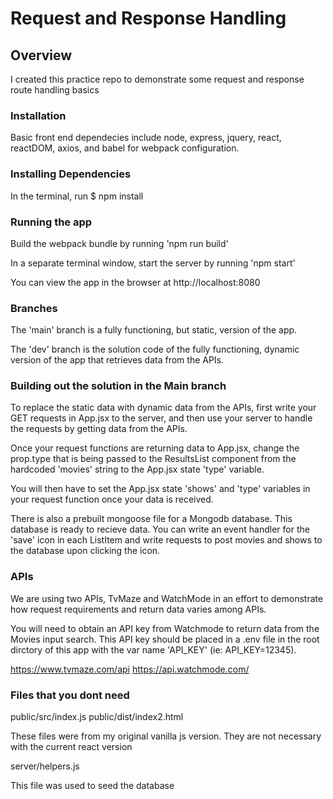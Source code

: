 # Request and Response Handling

## Overview
I created this practice repo to demonstrate some request and response route handling basics

### Installation
Basic front end dependecies include node, express, jquery, react, reactDOM, axios, and babel for webpack configuration.

### Installing Dependencies
In the terminal, run $ npm install

### Running the app
Build the webpack bundle by running 'npm run build'

In a separate terminal window, start the server by running 'npm start'

You can view the app in the browser at http://localhost:8080

### Branches
The 'main' branch is a fully functioning, but static, version of the app.

The 'dev' branch is the solution code of the fully functioning, dynamic version of the app that retrieves data from the APIs.

### Building out the solution in the Main branch
To replace the static data with dynamic data from the APIs, first write your GET requests in App.jsx to the server, and then use your server to handle the requests by getting data from the APIs.

Once your request functions are returning data to App.jsx, change the prop.type that is being passed to the ResultsList component from the hardcoded 'movies' string to the App.jsx state 'type' variable.

You will then have to set the App.jsx state 'shows' and 'type' variables in your request function once your data is received.

There is also a prebuilt mongoose file for a Mongodb database. This database is ready to recieve data. You can write an event handler for the 'save' icon in each ListItem and write requests to post movies and shows to the database upon clicking the icon.

### APIs
We are using two APIs, TvMaze and WatchMode in an effort to demonstrate how request requirements and return data varies among APIs.

You will need to obtain an API key from Watchmode to return data from the Movies input search. This API key should be placed in a .env file in the root dirctory of this app with the var name 'API_KEY' (ie: API_KEY=12345).

https://www.tvmaze.com/api
https://api.watchmode.com/

### Files that you dont need
public/src/index.js
public/dist/index2.html

These files were from my original vanilla js version. They are not necessary with the current react version

server/helpers.js

This file was used to seed the database